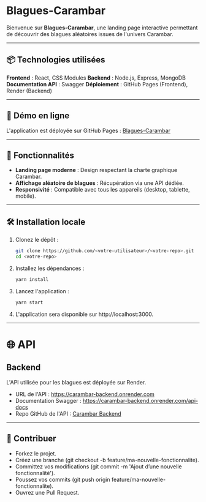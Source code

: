 # Blagues-Carambar

Bienvenue sur **Blagues-Carambar**, une landing page interactive permettant de découvrir des blagues aléatoires issues de l'univers Carambar.

---

## 📦 Technologies utilisées
**Frontend** : React, CSS Modules
**Backend** : Node.js, Express, MongoDB
**Documentation API** : Swagger
**Déploiement** : GitHub Pages (Frontend), Render (Backend)

---

## 🚀 Démo en ligne

L'application est déployée sur GitHub Pages : [Blagues-Carambar](https://Heymow.github.io/blagues-carambar)

---

## 📖 Fonctionnalités

- **Landing page moderne** : Design respectant la charte graphique Carambar.
- **Affichage aléatoire de blagues** : Récupération via une API dédiée.
- **Responsivité** : Compatible avec tous les appareils (desktop, tablette, mobile).

---

## 🛠️ Installation locale

1. Clonez le dépôt :
   ```bash
   git clone https://github.com/<votre-utilisateur>/<votre-repo>.git
   cd <votre-repo>

2. Installez les dépendances :

    ```bash
    yarn install

3. Lancez l'application :

    ```bash
    yarn start

4. L'application sera disponible sur http://localhost:3000.

---

# 🌐 API

## Backend
L'API utilisée pour les blagues est déployée sur Render.

- URL de l'API : https://carambar-backend.onrender.com
- Documentation Swagger : https://carambar-backend.onrender.com/api-docs
- Repo GitHub de l'API : [Carambar Backend](https://github.com/Heymow/carambar-backend)

---

## 🤝 Contribuer
- Forkez le projet.
- Créez une branche (git checkout -b feature/ma-nouvelle-fonctionnalite).
- Committez vos modifications (git commit -m 'Ajout d’une nouvelle fonctionnalité').
- Poussez vos commits (git push origin feature/ma-nouvelle-fonctionnalite).
- Ouvrez une Pull Request.